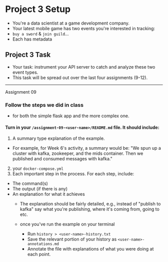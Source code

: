 # Project 3 Setup

- You're a data scientist at a game development company.  
- Your latest mobile game has two events you're interested in tracking: 
- `buy a sword` & `join guild`...
- Each has metadata

## Project 3 Task
- Your task: instrument your API server to catch and analyze these two
event types.
- This task will be spread out over the last four assignments (9-12).
___________________________________________________________________________________________________

Assignment 09

### Follow the steps we did in class 
- for both the simple flask app and the more complex one.

#### Turn in your `/assignment-09-<user-name>/README.md` file. It should include:
1) A summary type explanation of the example. 
  * For example, for Week 6's activity, a summary would be: "We spun up a cluster with kafka, zookeeper, and the mids container. Then we published and consumed messages with kafka."
2) your `docker-compose.yml` 
3) Each important step in the process. For each step, include:
  * The command(s) 
  * The output (if there is any)
  * An explanation for what it achieves 
    * The explanation should be fairly detailed, e.g., instead of "publish to kafka" say what you're publishing, where it's coming from, going to etc.

















	* once you've run the example on your terminal
	  * Run `history > <user-name>-history.txt`
	  * Save the relevant portion of your history as `<user-name>-annotations.md`
	  * Annotate the file with explanations of what you were doing at each point.